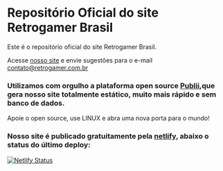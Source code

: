 # Repositório Oficial do site Retrogamer Brasil

Este é o repositório oficial do site Retrogamer Brasil.

Acesse [nosso site](https://www.retrogamer.com.br/) e envie sugestões para o e-mail contato@retrogamer.com.br 

### Utilizamos com orgulho a plataforma open source [Publii](https://www.getpublii.com),que gera nosso site totalmente estático, muito mais rápido e sem banco de dados.

Apoie o open source, use LINUX e abra uma nova porta para o mundo!

### Nosso site é publicado gratuitamente pela [netlify](netlify.com), abaixo o status do último deploy:
[![Netlify Status](https://api.netlify.com/api/v1/badges/8760814d-4b15-4e56-8947-39529804aad2/deploy-status)](https://app.netlify.com/sites/retrogamer/deploys)

